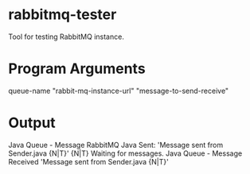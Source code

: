 # rabbitmq-tester
Tool for testing RabbitMQ instance.

# Program Arguments
queue-name "rabbit-mq-instance-url" "message-to-send-receive"

# Output
Java Queue - Message RabbitMQ Java Sent: 'Message sent from Sender.java {N|T}'
{N|T} Waiting for messages.
Java Queue - Message Received 'Message sent from Sender.java {N|T}'
